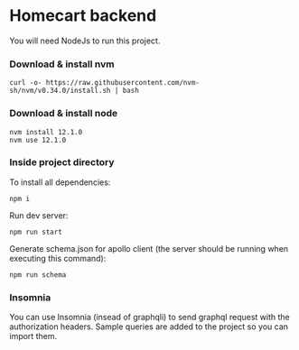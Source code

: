 Homecart backend
=
You will need NodeJs to run this project.
### Download & install nvm
```
curl -o- https://raw.githubusercontent.com/nvm-sh/nvm/v0.34.0/install.sh | bash
```
### Download & install node
```
nvm install 12.1.0
nvm use 12.1.0
```
### Inside project directory 
To install all dependencies:
```
npm i
```
Run dev server:
```
npm run start
```
Generate schema.json for apollo client (the server should be running when executing this command):
```
npm run schema
```

### Insomnia
You can use Insomnia (insead of graphqli) to send graphql request with the authorization headers. Sample queries are added to the project so you can import them.